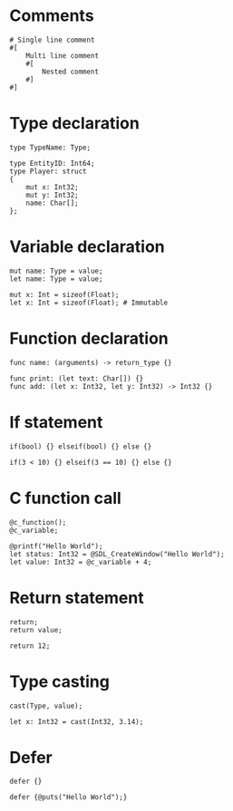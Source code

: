 # Comments

```erw
# Single line comment
#[
	Multi line comment
	#[
		Nested comment 
	#]
#]
```

# Type declaration

```erw
type TypeName: Type;

type EntityID: Int64;
type Player: struct 
{
	mut x: Int32;
	mut y: Int32;
	name: Char[];
};
```

# Variable declaration

```erw
mut name: Type = value;
let name: Type = value;

mut x: Int = sizeof(Float); 
let x: Int = sizeof(Float); # Immutable
```

# Function declaration

```erw
func name: (arguments) -> return_type {}

func print: (let text: Char[]) {}
func add: (let x: Int32, let y: Int32) -> Int32 {}
```

# If statement

```erw
if(bool) {} elseif(bool) {} else {}

if(3 < 10) {} elseif(3 == 10) {} else {}
```

# C function call

```erw
@c_function();
@c_variable;

@printf("Hello World");
let status: Int32 = @SDL_CreateWindow("Hello World");
let value: Int32 = @c_variable + 4;
```

# Return statement

```erw
return;
return value;

return 12;
```

# Type casting

```erw
cast(Type, value);

let x: Int32 = cast(Int32, 3.14);
```

# Defer

```erw
defer {}

defer {@puts("Hello World");}
```
